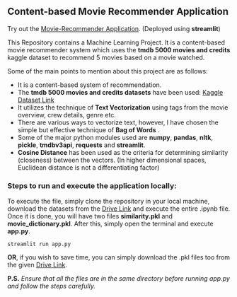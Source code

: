 
## Content-based Movie Recommender Application

Try out the [Movie-Recommender Application](https://movie-recommender-app.streamlit.app/). (Deployed using **streamlit**)

This Repository contains a Machine Learning Project. It is a content-based movie recommender system which uses the **tmdb 5000 movies and credits** kaggle dataset to recommend 5 movies based on a movie watched. 

Some of the main points to mention about this project are as follows:

 - It is a content-based system of recommendation.
 - The **tmdb 5000 movies and credits datasets** have been used: [Kaggle Dataset Link](https://www.kaggle.com/tmdb/tmdb-movie-metadata?select=tmdb_5000_movies.csv)
 - It utilizes the technique of **Text Vectorization** using tags from the movie overview, crew details, genre etc.
 - There are various ways to vectorize text, however, I have chosen the simple but effective technique of **Bag of Words** .
 - Some of the major python modules used are **numpy**, **pandas**, **nltk**, **pickle**, **tmdbv3api**, **requests** and **streamlit**.
 - **Cosine Distance** has been used as the criteria for determining similarity (closeness) between the vectors. (In higher dimensional spaces, Euclidean distance is not a differentiating factor) 

### Steps to run and execute the application locally:

To execute the file, simply clone the repository in your local machine, download the datasets from the [Drive Link](https://shorturl.at/bmHJ6) and execute the entire .ipynb file. Once it is done, you will have two files **similarity.pkl** and **movie_dictionary.pkl**. After this, simply open the terminal and execute **app.py**. 

    streamlit run app.py
**OR**, if you wish to save time, you can simply download the .pkl files too from the given [Drive Link](https://shorturl.at/bmHJ6). 

**P.S.** *Ensure that all the files are in the same directory before running app.py and follow the steps carefully.*
